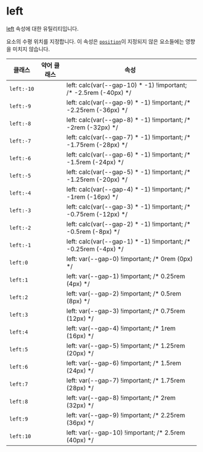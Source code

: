 # left

[left](https://developer.mozilla.org/en-US/docs/Web/CSS/left) 속성에 대한 유틸리티입니다.

요소의 수평 위치를 지정합니다. 이 속성은 [<code>position</code>](./position.md)이 지정되지 않은 요소들에는 영향을 미치지 않습니다.

<table>
  <thead>
    <tr>
      <th scope="col">클래스</th>
      <th scope="col">약어 클래스</th>
      <th scope="col">속성</th>
    </tr>
  </thead>
  <tbody>
  <tr>
    <td><code>left:-10</code></td>
    <td class="blank"></td>
    <td><span class="code">left: calc(var(--gap-10) * -1) !important;</span> <span class="c:weak">/* -2.5rem (-40px) */</span></td>
  </tr>
  <tr>
    <td><code>left:-9</code></td>
    <td class="blank"></td>
    <td><span class="code">left: calc(var(--gap-9) * -1) !important;</span> <span class="c:weak">/* -2.25rem (-36px) */</span></td>
  </tr>
  <tr>
    <td><code>left:-8</code></td>
    <td class="blank"></td>
    <td><span class="code">left: calc(var(--gap-8) * -1) !important;</span> <span class="c:weak">/* -2rem (-32px) */</span></td>
  </tr>
  <tr>
    <td><code>left:-7</code></td>
    <td class="blank"></td>
    <td><span class="code">left: calc(var(--gap-7) * -1) !important;</span> <span class="c:weak">/* -1.75rem (-28px) */</span></td>
  </tr>
  <tr>
    <td><code>left:-6</code></td>
    <td class="blank"></td>
    <td><span class="code">left: calc(var(--gap-6) * -1) !important;</span> <span class="c:weak">/* -1.5rem (-24px) */</span></td>
  </tr>
  <tr>
    <td><code>left:-5</code></td>
    <td class="blank"></td>
    <td><span class="code">left: calc(var(--gap-5) * -1) !important;</span> <span class="c:weak">/* -1.25rem (-20px) */</span></td>
  </tr>
  <tr>
    <td><code>left:-4</code></td>
    <td class="blank"></td>
    <td><span class="code">left: calc(var(--gap-4) * -1) !important;</span> <span class="c:weak">/* -1rem (-16px) */</span></td>
  </tr>
  <tr>
    <td><code>left:-3</code></td>
    <td class="blank"></td>
    <td><span class="code">left: calc(var(--gap-3) * -1) !important;</span> <span class="c:weak">/* -0.75rem (-12px) */</span></td>
  </tr>
  <tr>
    <td><code>left:-2</code></td>
    <td class="blank"></td>
    <td><span class="code">left: calc(var(--gap-2) * -1) !important;</span> <span class="c:weak">/* -0.5rem (-8px) */</span></td>
  </tr>
  <tr>
    <td><code>left:-1</code></td>
    <td class="blank"></td>
    <td><span class="code">left: calc(var(--gap-1) * -1) !important;</span> <span class="c:weak">/* -0.25rem (-4px) */</span></td>
  </tr>
  <tr>
    <td><code>left:0</code></td>
    <td class="blank"></td>
    <td><span class="code">left: var(--gap-0) !important;</span> <span class="c:weak">/* 0rem (0px) */</span></td>
  </tr>
  <tr>
    <td><code>left:1</code></td>
    <td class="blank"></td>
    <td><span class="code">left: var(--gap-1) !important;</span> <span class="c:weak">/* 0.25rem (4px) */</span></td>
  </tr>
  <tr>
    <td><code>left:2</code></td>
    <td class="blank"></td>
    <td><span class="code">left: var(--gap-2) !important;</span> <span class="c:weak">/* 0.5rem (8px) */</span></td>
  </tr>
  <tr>
    <td><code>left:3</code></td>
    <td class="blank"></td>
    <td><span class="code">left: var(--gap-3) !important;</span> <span class="c:weak">/* 0.75rem (12px) */</span></td>
  </tr>
  <tr>
    <td><code>left:4</code></td>
    <td class="blank"></td>
    <td><span class="code">left: var(--gap-4) !important;</span> <span class="c:weak">/* 1rem (16px) */</span></td>
  </tr>
  <tr>
    <td><code>left:5</code></td>
    <td class="blank"></td>
    <td><span class="code">left: var(--gap-5) !important;</span> <span class="c:weak">/* 1.25rem (20px) */</span></td>
  </tr>
  <tr>
    <td><code>left:6</code></td>
    <td class="blank"></td>
    <td><span class="code">left: var(--gap-6) !important;</span> <span class="c:weak">/* 1.5rem (24px) */</span></td>
  </tr>
  <tr>
    <td><code>left:7</code></td>
    <td class="blank"></td>
    <td><span class="code">left: var(--gap-7) !important;</span> <span class="c:weak">/* 1.75rem (28px) */</span></td>
  </tr>
  <tr>
    <td><code>left:8</code></td>
    <td class="blank"></td>
    <td><span class="code">left: var(--gap-8) !important;</span> <span class="c:weak">/* 2rem (32px) */</span></td>
  </tr>
  <tr>
    <td><code>left:9</code></td>
    <td class="blank"></td>
    <td><span class="code">left: var(--gap-9) !important;</span> <span class="c:weak">/* 2.25rem (36px) */</span></td>
  </tr>
  <tr>
    <td><code>left:10</code></td>
    <td class="blank"></td>
    <td><span class="code">left: var(--gap-10) !important;</span> <span class="c:weak">/* 2.5rem (40px) */</span></td>
  </tr>
  </tbody>

</table>
